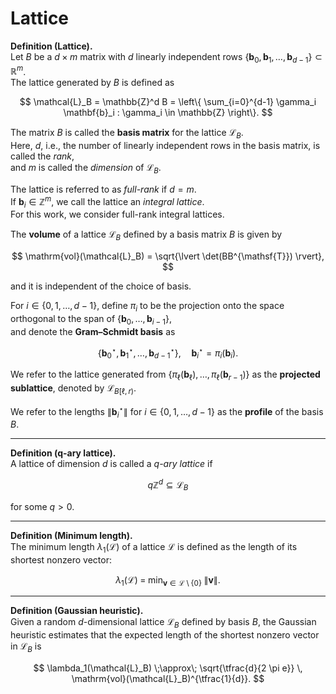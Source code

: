 # Lattice

**Definition (Lattice).**  
Let $B$ be a $d\times m$ matrix with $d$ linearly independent rows $\{\mathbf{b}_0,\mathbf{b}_1,\ldots,\mathbf{b}_{d-1}\}\subset \mathbb{R}^m$.  
The lattice generated by $B$ is defined as

$$
\mathcal{L}_B = \mathbb{Z}^d B 
= \left\{ \sum_{i=0}^{d-1} \gamma_i \mathbf{b}_i : \gamma_i \in \mathbb{Z} \right\}.
$$

The matrix $B$ is called the **basis matrix** for the lattice $\mathcal{L}_B$.  
Here, $d$, i.e., the number of linearly independent rows in the basis matrix, is called the *rank*,  
and $m$ is called the *dimension* of $\mathcal{L}_B$.  

The lattice is referred to as *full-rank* if $d = m$.  
If $\mathbf{b}_i \in \mathbb{Z}^m$, we call the lattice an *integral lattice*.  
For this work, we consider full-rank integral lattices.  

The **volume** of a lattice $\mathcal{L}_B$ defined by a basis matrix $B$ is given by  

$$
\mathrm{vol}(\mathcal{L}_B) = \sqrt{\lvert \det(BB^{\mathsf{T}}) \rvert},
$$

and it is independent of the choice of basis.  

For $i \in \{0,1,\ldots,d-1\}$, define $\pi_i$ to be the projection onto the space orthogonal to the span of $\{\mathbf{b}_0, \ldots, \mathbf{b}_{i-1}\}$,  
and denote the **Gram–Schmidt basis** as  

$$
\{\mathbf{b}_0^\star, \mathbf{b}_1^\star, \ldots, \mathbf{b}_{d-1}^\star\}, \quad 
\mathbf{b}_i^\star = \pi_i(\mathbf{b}_i).
$$

We refer to the lattice generated from $\{ \pi_\ell(\mathbf{b}_\ell), \ldots, \pi_\ell(\mathbf{b}_{r-1})\}$ as the **projected sublattice**, denoted by $\mathcal{L}_{B[\ell,r)}$.  

We refer to the lengths $\lVert \mathbf{b}_i^\star \rVert$ for $i \in \{0,1,\ldots,d-1\}$ as the **profile** of the basis $B$.

---

**Definition (q-ary lattice).**  
A lattice of dimension $d$ is called a *$q$-ary lattice* if  

$$
q\mathbb{Z}^d \subseteq \mathcal{L}_B
$$

for some $q > 0$.

---

**Definition (Minimum length).**  
The minimum length $\lambda_1(\mathcal{L})$ of a lattice $\mathcal{L}$ is defined as the length of its shortest nonzero vector:

$$
\lambda_1(\mathcal{L}) \;=\; \min_{\mathbf{v} \in \mathcal{L} \setminus \{0\}} \; \lVert \mathbf{v} \rVert.
$$

---

**Definition (Gaussian heuristic).**  
Given a random $d$-dimensional lattice $\mathcal{L}_B$ defined by basis $B$, the Gaussian heuristic estimates that the expected length of the shortest nonzero vector in $\mathcal{L}_B$ is

$$
\lambda_1(\mathcal{L}_B) \;\approx\; \sqrt{\tfrac{d}{2 \pi e}} \, \mathrm{vol}(\mathcal{L}_B)^{\tfrac{1}{d}}.
$$
